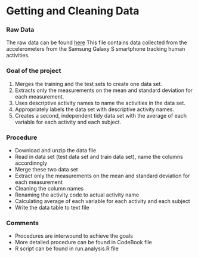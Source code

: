 Getting and Cleaning Data
=========================

### Raw Data
The raw data can be found [here](https://d396qusza40orc.cloudfront.net/getdata%2Fprojectfiles%2FUCI%20HAR%20Dataset.zip)
This file contains data collected from the accelerometers from the Samsung Galaxy S smartphone tracking human activities.

### Goal of the project
1. Merges the training and the test sets to create one data set.
1. Extracts only the measurements on the mean and standard deviation for each measurement.
1. Uses descriptive activity names to name the activities in the data set.
1. Appropriately labels the data set with descriptive activity names.
1. Creates a second, independent tidy data set with the average of each variable for each activity and each subject.

### Procedure
* Download and unzip the data file
* Read in data set (test data set and train data set), name the columns accordinngly
* Merge these two data set
* Extract only the measurements on the mean and standard deviation for each measurement
* Cleaning the column names
* Renaming the activity code to actual activity name
* Calculating average of each variable for each activity and each subject
* Write the data table to text file 

### Comments
* Procedures are interwound to achieve the goals
* More detailed procedure can be found in CodeBook file
* R script can be found in run.analysis.R file
